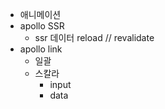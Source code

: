 - 애니메이션
- apollo SSR
   - ssr 데이터 reload // revalidate
- apollo link
   - 일괄
   - 스칼라
     - input 
     - data
   